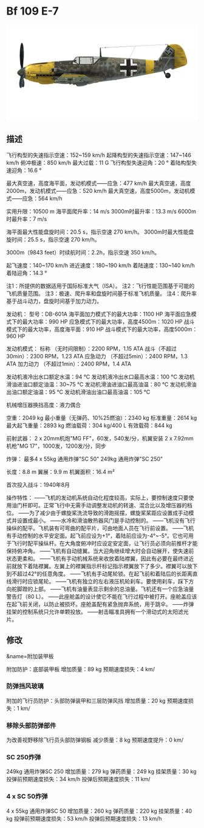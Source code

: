 # Bf 109 E-7

![bf109e7](../images/bf109e7.png)

## 描述

飞行构型的失速指示空速：152~159 km/h
起降构型的失速指示空速：147~146 km/h
俯冲极速：850 km/h
最大过载：11 G
飞行构型失速迎角：20 °
着陆构型失速迎角：16.6 °

最大真空速，高度海平面，发动机模式——应急：477 km/h
最大真空速，高度2000m，发动机模式——应急：520 km/h
最大真空速，高度5000m，发动机模式——应急：564 km/h

实用升限：10500 m
海平面爬升率：14 m/s
3000m时最升率：13.3 m/s
6000m时最升率：7 m/s

海平面最大性能盘旋时间：20.5 s，指示空速 270 km/h。
3000m时最大性能盘旋时间：25.5 s，指示空速 270 km/h。

3000m（9843 feet）时续航时间：2.2h，指示空速 350 km/h。

起飞速度：140~170 km/h
进近速度：180~190 km/h
着陆速度：130~140 km/h
着陆迎角：14.3 °

注1：所提供的数据适用于国际标准大气（ISA）。
注2：飞行性能范围基于可能的飞机质量范围。
注3：极速、爬升率和盘旋时间基于标准飞机质量。
注4：爬升率基于战斗动力，盘旋时间基于加力动力。

发动机：
型号：DB-601A
海平面加力模式下的最大功率：1100 HP
海平面应急模式下的最大功率：990 HP
应急模式下的最大功率，高度4500m：1020 HP
战斗模式下的最大功率，高度海平面：910 HP
战斗模式下的最大功率，高度5000m：960 HP

发动机模式：
标称 （无时间限制）：2200 RPM，1.15 ATA
战斗（不超过30min）：2300 RPM，1.23 ATA
应急动力 （不超过5min）：2400 RPM，1.3 ATA
加力动力 （不超过1min）：2400 RPM，1.4 ATA

发动机液冷出水口额定水温：94 °C
发动机液冷出水口最高水温：100 °C
发动机滑油进油口额定油温：30~75 °C
发动机滑油进油口最高油温：80 °C
发动机滑油出油口额定油温：95 °C
发动机滑油出油口最高油温：105 °C

机械增压器换挡高度：液力偶合 

空重：2049 kg
最小重量（无弹药、10%25燃油）：2340 kg
标准重量：2614 kg
最大起飞重量：2893 kg
燃油载荷：304 kg/400 L
有效载荷：844 kg

前射武器：
2 x 20mm机炮"MG FF"，60发，540发/分，机翼安装
2 x 7.92mm机枪"MG 17"，1000发，1200发/分，同步

炸弹：
最多4 x 55kg 通用炸弹"SC 50"
249kg 通用炸弹"SC 250"

长度：8.8 m
翼展：9.9 m
机翼面积：16.4 m²

首次投入战斗：1940年8月

操作特性：
——飞机的发动机系统自动化程度较高，实际上，要控制速度只要使用油门杆即可。正常飞行中无需手动调整发动机的转速、混合比以及增压器的档位。
——为了减少由于螺旋桨洗流导致的滑跑摇摆，螺旋桨桨距应设置成手动模式并设置成最小。
——水冷和滑油散热器风门是手动控制的。
——飞机没有飞行操纵的配平。飞机装有可弯曲的配平片，可由地面人员在飞行前设置。
——飞机有手动控制的水平安定面。起飞前应设为+1°，着陆前应设为-4°~-5°。它也可用于飞行时配平操纵杆。在大角度俯冲时应设定安定面，让飞行员必须向前推杆才能保持俯冲角。
——飞机有自动缝翼。当大迎角继续增大时会自动展开，使失速前状态更柔和。
——飞机有手动机械系统来收放着陆襟翼，因此有必要在最终进近前就放下着陆襟翼。左翼上的襟翼指示杆标记指示襟翼放下了多少。襟翼可以放下到不超过42°的任意角度。
——飞机有手动尾轮锁。在起飞前和着陆后的长距离直线滑行时应锁尾轮。
——飞机有独立的左右液压机轮刹车。要使用刹车，踩下方向舵脚蹬的上部。
——飞机有油量表显示剩余的总油量。飞机还有一个应急油量警告灯（80 L）。
——此座舱盖的设计使它不能在飞行过程中被打开。座舱盖应该在起飞前关闭，以防止被损坏。座舱盖配有紧急抛弃系统，用于跳伞。
——炸弹挂架的控制系统只允许单颗投放。
——射击瞄准具拥有一个滑动式的太阳滤光片。

## 修改
&name=附加装甲板

附加防护：底部装甲板
增加质量：89 kg
预期速度损失：4 km/
### 防弹挡风玻璃

附加的飞行员防护：头部防弹装甲和三层防弹风挡
增加质量：20 kg
预期速度损失：1 km/
### 移除头部防弹部件

为改善视野移除飞行员头部防弹钢板
减少质量：8 kg
预期速度提升：0 km/
### SC 250炸弹

249kg 通用炸弹SC 250
增加质量：279 kg
弹药质量：249 kg
挂架质量：30 kg
投弹前预期速度损失：34 km/h
投弹后预期速度损失：11 km/
### 4 x SC 50炸弹

4 x 55kg 通用炸弹SC 50
增加质量：260 kg
弹药质量：220 kg
挂架质量：40 kg
投弹前预期速度损失：53 km/h
投弹后预期速度损失：13 km/h